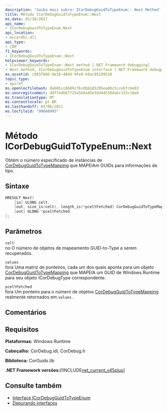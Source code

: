 ```yaml
---
description: 'Saiba mais sobre: ICorDebugGuidToTypeEnum:: Next Method'
title: Método ICorDebugGuidToTypeEnum::Next
ms.date: 03/30/2017
api_name:
- ICorDebugGuidToTypeEnum.Next
api_location:
- mscordbi.dll
api_type:
- COM
f1_keywords:
- ICorDebugGuidToTypeEnum::Next
helpviewer_keywords:
- ICorDebugGuidToTypeEnum::Next method [.NET Framework debugging]
- Next method, ICorDebugGuidToTypeEnum interface [.NET Framework debugging]
ms.assetid: c9937666-8e18-484d-9fe0-b9ac95199530
topic_type:
- apiref
ms.openlocfilehash: 0ab05cc0689c76c0bb185205ea00c5ccebfcbe03
ms.sourcegitcommit: ddf7edb67715a5b9a45e3dd44536dabc153c1de0
ms.translationtype: MT
ms.contentlocale: pt-BR
ms.lasthandoff: 02/06/2021
ms.locfileid: "99660993"
---
```

# <a name="icordebugguidtotypeenumnext-method"></a>Método ICorDebugGuidToTypeEnum::Next

Obtém o número especificado de instâncias de [CorDebugGuidToTypeMapping](cordebugguidtotypemapping-structure.md) que MAPEIAm GUIDs para informações de tipo.  
  
## <a name="syntax"></a>Sintaxe  
  
```cpp  
HRESULT Next(  
    [in] ULONG celt,  
    [out, size_is(celt), length_is(*pceltFetched] CorDebugGuidToTypeMapping values[  ],  
    [out] ULONG *pceltFetched  
);  
```  
  
## <a name="parameters"></a>Parâmetros  

 `celt`  
 no O número de objetos de mapeamento GUID-to-Type a serem recuperados.  
  
 `values`  
 fora Uma matriz de ponteiros, cada um dos quais aponta para um objeto [CorDebugGuidToTypeMapping](cordebugguidtotypemapping-structure.md) que MAPEIA um GUID de Windows Runtime para seu objeto ICorDebugType correspondente.  
  
 `pceltFetched`  
 fora Um ponteiro para o número de objetos [CorDebugGuidToTypeMapping](cordebugguidtotypemapping-structure.md) realmente retornados em `values` .  
  
## <a name="remarks"></a>Comentários  
  
## <a name="requirements"></a>Requisitos  

 **Plataformas:** Windows Runtime  
  
 **Cabeçalho:** CorDebug.idl, CorDebug.h  
  
 **Biblioteca:** CorGuids.lib  
  
 **.NET Framework versões:**[!INCLUDE[net_current_v45plus](../../../../includes/net-current-v45plus-md.md)]  
  
## <a name="see-also"></a>Consulte também

- [Interface ICorDebugGuidToTypeEnum](icordebugguidtotypeenum-interface.md)
- [Depurando interfaces](debugging-interfaces.md)
